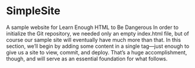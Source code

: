 # SimpleSite
A sample website for Learn Enough HTML to Be Dangerous
In order to initialize the Git repository, we needed only an empty index.html file, 
but of course our sample site will eventually have much more than that. 
In this section, we’ll begin by adding some content in a single tag—just enough to give us a site to view, commit, and deploy. 
That’s a huge accomplishment, though, and will serve as an essential foundation for what follows.

